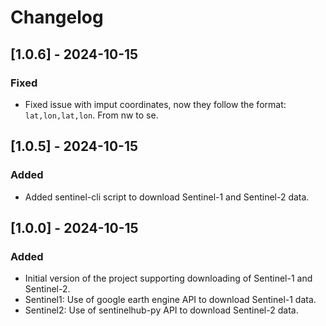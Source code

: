 # Changelog

## [1.0.6] - 2024-10-15
### Fixed
- Fixed issue with imput coordinates, now they follow the format: `lat,lon,lat,lon`. From nw to se.

## [1.0.5] - 2024-10-15
### Added
- Added sentinel-cli script to download Sentinel-1 and Sentinel-2 data.


## [1.0.0] - 2024-10-15
### Added
- Initial version of the project supporting downloading of Sentinel-1 and Sentinel-2.
- Sentinel1: Use of google earth engine API to download Sentinel-1 data.
- Sentinel2: Use of sentinelhub-py API to download Sentinel-2 data.